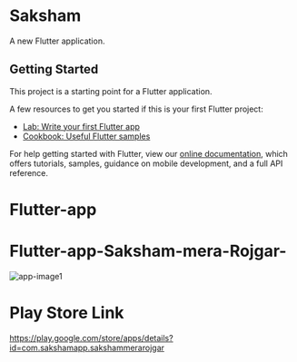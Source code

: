 # Saksham

A new Flutter application.

## Getting Started

This project is a starting point for a Flutter application.

A few resources to get you started if this is your first Flutter project:

- [Lab: Write your first Flutter app](https://flutter.dev/docs/get-started/codelab)
- [Cookbook: Useful Flutter samples](https://flutter.dev/docs/cookbook)

For help getting started with Flutter, view our
[online documentation](https://flutter.dev/docs), which offers tutorials,
samples, guidance on mobile development, and a full API reference.
# Flutter-app
# Flutter-app-Saksham-mera-Rojgar-
![app-image1](https://user-images.githubusercontent.com/56927996/100480284-d820c580-3116-11eb-85da-d32112e71a1e.jpg)

# Play Store Link
https://play.google.com/store/apps/details?id=com.sakshamapp.sakshammerarojgar
